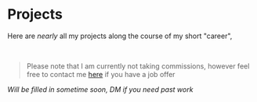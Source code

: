# Projects
Here are *nearly* all my projects along the course of my short "career", 

<br/>

> Please note that I am currently not taking commissions, however feel free to contact me [here](contact) if you have a job offer

<i>Will be filled in sometime soon, DM if you need past work</i>